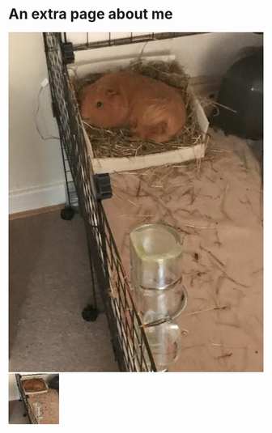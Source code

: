 # An extra page about me

![A curled up guinea pig](/IMG_9719.jpeg)
<img src="IMG_9719.jpeg" width="100" height="100"> 
